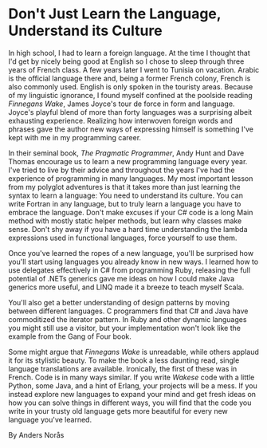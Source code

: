 # Don't Just Learn the Language, Understand its Culture

In high school, I had to learn a foreign language. At the time I thought that I'd get by nicely being good at English so I chose to sleep through three years of French class. A few years later I went to Tunisia on vacation. Arabic is the official language there and, being a former French colony, French is also commonly used. English is only spoken in the touristy areas. Because of my linguistic ignorance, I found myself confined at the poolside reading *Finnegans Wake*, James Joyce's tour de force in form and language. Joyce's playful blend of more than forty languages was a surprising albeit exhausting experience. Realizing how interwoven foreign words and phrases gave the author new ways of expressing himself is something I've kept with me in my programming career.

In their seminal book, *The Pragmatic Programmer*, Andy Hunt and Dave Thomas encourage us to learn a new programming language every year. I've tried to live by their advice and throughout the years I've had the experience of programming in many languages. My most important lesson from my polyglot adventures is that it takes more than just learning the syntax to learn a language: You need to understand its culture. You can write Fortran in any language, but to truly learn a language you have to embrace the language. Don't make excuses if your C# code is a long Main method with mostly static helper methods, but learn why classes make sense. Don't shy away if you have a hard time understanding the lambda expressions used in functional languages, force yourself to use them.

Once you've learned the ropes of a new language, you'll be surprised how you'll start using languages you already know in new ways. I learned how to use delegates effectively in C# from programming Ruby, releasing the full potential of .NETs generics gave me ideas on how I could make Java generics more useful, and LINQ made it a breeze to teach myself Scala.

You'll also get a better understanding of design patterns by moving between different languages. C programmers find that C# and Java have commoditized the iterator pattern. In Ruby and other dynamic languages you might still use a visitor, but your implementation won't look like the example from the Gang of Four book.

Some might argue that *Finnegans Wake* is unreadable, while others applaud it for its stylistic beauty. To make the book a less daunting read, single language translations are available. Ironically, the first of these was in French. Code is in many ways similar. If you write *Wakese* code with a little Python, some Java, and a hint of Erlang, your projects will be a mess. If you instead explore new languages to expand your mind and get fresh ideas on how you can solve things in different ways, you will find that the code you write in your trusty old language gets more beautiful for every new language you've learned.

By Anders Norås